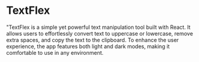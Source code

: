 # TextFlex
"TextFlex is a simple yet powerful text manipulation tool built with React. It allows users to effortlessly convert text to uppercase or lowercase, remove extra spaces, and copy the text to the clipboard. To enhance the user experience, the app features both light and dark modes, making it comfortable to use in any environment.
